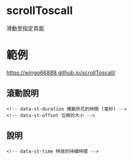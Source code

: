 # scrollToscall
滑動至指定頁面

# 範例
https://wingo66888.github.io/scrollToscall/

## 滾動說明
<!-- data-st-target 要前往元素的 ID 名稱 -->
    <!-- data-st-duration 捲動所花的時間 (毫秒) -->
    <!-- data-st-offset 位移的大小 -->

## 說明
 <!-- data-st-top 箭頭要出現的高度 -->
    <!-- data-st-time 特效的持續時間 -->